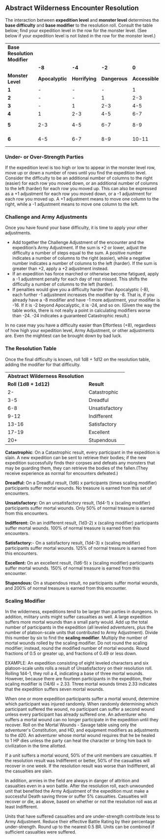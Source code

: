 ## Abstract Wilderness Encounter Resolution

The interaction between **expedition level** and **monster level** determines the **base difficulty** and **base modifier** to the resolution roll. Consult the table below; find your expedition level in the row for the monster level. (See below if your expedition level is not listed in the row for the monster level.)

|  |  |  |  |  |  |  |  |
| --- | --- | --- | --- | --- | --- | --- | --- |
| **Base Resolution Modifier** | | | | | | | |
|  | **-8** | **-4** | **-2** | **0** | **+2** | **+4** | **+8** |
| **Monster Level** | **Apocalyptic** | **Horrifying** | **Dangerous** | **Accessible** | **Easy** | **Simple** | **Effortless** |
| **1** | - | - | - | 1 | 2-3 | 4-5 | 6-7 |
| **2** | - | - | 1 | 2-3 | 4-5 | 6-7 | 8-9 |
| **3** | - | 1 | 2-3 | 4-5 | 6-7 | 8-9 | 10-11 |
| **4** | 1 | 2-3 | 4-5 | 6-7 | 8-9 | 10-11 | 12-13 |
| **5** | 2-3 | 4-5 | 6-7 | 8-9 | 10-11 | 12-13 | 14 |
| **6** | 4-5 | 6-7 | 8-9 | 10-11 | 12-13 | 14 | - |

### Under- or Over-Strength Parties

If the expedition level is too high or low to appear in the monster level row, move up or down a number of rows until you find the expedition level. Consider the difficulty to be an additional number of columns to the right (easier) for each row you moved down, or an additional number of columns to the left (harder) for each row you moved up. This can also be expressed as a +1 adjustment for each row you moved down, or a -1 adjustment for each row you moved up. A +1 adjustment means to move one column to the right, while a -1 adjustment means to move one column to the left.

### Challenge and Army Adjustments

Once you have found your base difficulty, it is time to apply your other adjustments.

* Add together the Challenge Adjustment of the encounter and the expedition’s Army Adjustment. If the sum is +2 or lower, adjust the difficulty a number of steps equal to the sum. A positive number indicates a number of columns to the right (easier), while a negative number indicates a number of columns to the left (harder). If the sum is greater than +2, apply a +2 adjustment instead.
* If an expedition has force marched or otherwise become fatigued, apply a -1 adjustment penalty for each day of rest missed. This shifts the difficulty a number of columns to the left (harder).
* If penalties would give you a difficulty harder than Apocalyptic (-8), each further -1 adjustment increases the modifier by -8. That is, if you already have a -8 modifier and have -1 more adjustment, your modifier is -16. If it is -2 beyond Apocalyptic, it is -24, and so on. (Given the way the table works, there is not really a point in calculating modifiers worse than -24. -24 indicates a guaranteed Catastrophic result.)

In no case may you have a difficulty easier than Effortless (+8), regardless of how high your expedition level, Army Adjustment, or other adjustments are. Even the mightiest can be brought down by bad luck.

### The Resolution Table

Once the final difficulty is known, roll 1d8 + 1d12 on the resolution table, adding the modifier for that difficulty.

|  |  |
| --- | --- |
| **Abstract Wilderness Resolution** | |
| **Roll (1d8 + 1d12)** | **Result** |
| 2- | Catastrophic |
| 3-5 | Dreadful |
| 6-8 | Unsatisfactory |
| 9-12 | Indifferent |
| 13-16 | Satisfactory |
| 17-19 | Excellent |
| 20+ | Stupendous |

**Catastrophic**: On a Catastrophic result, every participant in the expedition is slain. A new expedition can be sent to retrieve their bodies; if the new expedition successfully finds their corpses and defeats any monsters that may be guarding them, they can retrieve the bodies of the fallen.(They receive experience as normal for encounters defeated.)

**Dreadful:** On a Dreadful result, (1d6) x participants (times scaling modifier) participants suffer mortal wounds. No treasure is earned from this set of encounters.

**Unsatisfactory:** On an unsatisfactory result, (1d4-1) x (scaling modifier) participants suffer mortal wounds. Only 50% of normal treasure is earned from this encounters.

**Indifferent:** On an indifferent result, (1d3-2) x (scaling modifier) participants suffer mortal wounds. 100% of normal treasure is earned from this encounters.

**Satisfactory:**- On a satisfactory result, (1d4-3) x (scaling modifier) participants suffer mortal wounds. 125% of normal treasure is earned from this encounters.

**Excellent:** On an excellent result, (1d6-5) x (scaling modifier) participants suffer mortal wounds. 150% of normal treasure is earned from this encounter.

**Stupendous:** On a stupendous result, no participants suffer mortal wounds, and 200% of normal treasure is earned from this encounter.

### Scaling Modifier

In the wilderness, expeditions tend to be larger than parties in dungeons. In addition, military units might suffer casualties as well. A large expedition suffers more mortal wounds than a small party would. Add up the total number of participants in the expedition (all leveled adventurers, plus the number of platoon-scale units that contributed to Army Adjustment). Divide this number by six to find the **scaling modifier**. Multiply the number of mortal wounds rolled by the scaling modifier. Do not round the scaling modifier; instead, round the modified number of mortal wounds. Round fractions of 0.5 or greater up, and fractions of 0.49 or less down.

EXAMPLE: An expedition consisting of eight leveled characters and six platoon-scale units rolls a result of Unsatisfactory on their resolution roll. Rolling 1d4-1, they roll a 4, indicating a base of three mortal wounds. However, because there are fourteen participants in the expedition, their scaling modifier is (14/6) = 2.33. Three mortal wounds times 2.33 indicates that the expedition suffers seven mortal wounds.

When one or more expedition participants suffer a mortal wound, determine which participant was injured randomly. When randomly determining which participant suffered the wound, no participant can suffer a second wound unless every participant has already suffered one. An adventurer who suffers a mortal wound can no longer participate in the expedition until they recover. Roll on the Mortal Wounds - Savage table using only the adventurer's Constitution, and HD, and equipment modifiers as adjustments to the d20. An adventurer whose mortal wound requires that he be healed to 1 HP dies unless the party can heal the character or bring him back to civilization in the time allotted.

If a unit suffers a mortal wound, 50% of the unit members are casualties. If the resolution result was Indifferent or better, 50% of the casualties will recover in one week. If the resolution result was worse than Indifferent, all the casualties are slain.

In addition, armies in the field are always in danger of attrition and casualties even in a won battle. After the resolution roll, each unwounded unit that benefited the Army Adjustment of the expedition must make a successful Death saving throw or suffer 5% casualties. Casualties will recover or die, as above, based on whether or not the resolution roll was at least Indifferent.

Units that have suffered casualties and are under-strength contribute less to Army Adjustment. Reduce their effective Battle Rating by their percentage under-strength. Round up to the nearest 0.5 BR. Units can be combined if sufficient casualties were suffered.
